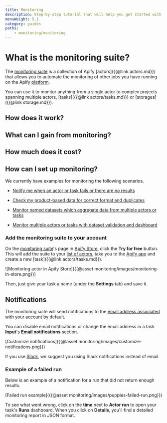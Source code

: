 ```yaml
---
title: Monitoring
description: Step-by-step tutorial that will help you get started with monitoring of your projects.
menuWeight: 5.1
category: guides
paths:
    - monitoring/monitoring
---
```


# [](#what-is-the-monitoring-suite) What is the monitoring suite?

The [monitoring suite](https://apify.com/apify/monitoring) is a collection of Apify [actors]({{@link actors.md}}) that allows you to automate the monitoring of other jobs you have running on the Apify [platform](https://apify.com).

You can use it to monitor anything from a single actor to complex projects spanning multiple actors, [tasks]({{@link actors/tasks.md}}) or [storages]({{@link storage.md}}).

## [](#how-does-it-work) How does it work?



## [](#what-can-i-gain-from-monitoring) What can I gain from monitoring?



## [](#how-much-does-it-cost) How much does it cost?



## [](#how-can-I-set-up-monitoring) How can I set up monitoring?

We currently have examples for monitoring the following scenarios.

* [Notify me when an actor or task fails or there are no results](#notify-me-when-an-actor-or-task-fails-or-there-are-no-results)

* [Check my product-based data for correct format and duplicates](#check-my-product-based-data-for-correct-format-and-duplicates)

* [Monitor named datasets which aggregate data from multiple actors or tasks](#monitor-named-datasets-which-aggregate-data-from-multiple-actors-or-tasks)

* [Monitor multiple actors or tasks with dataset validation and dashboard](#monitor-multiple-actors-or-tasks-with-dataset-validation-and-dashboard)

### [](#add-the-monitoring-suite-to-your-account) Add the monitoring suite to your account

On the [monitoring suite](https://apify.com/apify/monitoring)'s page in [Apify Store](https://apify.com/store), click the **Try for free** button. This will add the suite to your [list of actors](https://my.apify.com/actors), take you to the [Apify app](https://my.apify.com) and create a new [task]({{@link actors/tasks.md}}).

![Monitoring actor in Apify Store]({{@asset monitoring/images/monitoring-in-store.png}})

Then, just give your task a name (under the **Settings** tab) and save it.

## [](#notifications) Notifications

The monitoring suite will send notifications to the [email address associated with your account](https://my.apify.com/account) by default.

You can disable email notifications or change the email address in a task **Input**'s **Email notifications** section.

[Customize notifications]({{@asset monitoring/images/customize-notifications.png}})

If you use [Slack](https://slack.com/), we suggest you using Slack notifications instead of email.

### [](#example-of-a-failed-run) Example of a failed run

Below is an example of a notification for a run that did not return enough results.

[Failed run example]({{@asset monitoring/images/puppies-failed-run.png}})

To see what went wrong, click on the **time** next to **Actor run** to open your task's **Runs** dashboard. When you click on **Details**, you'll find a detailed monitoring report in JSON format.